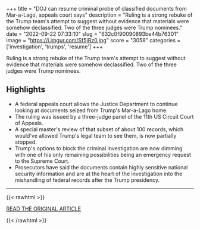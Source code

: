 +++
title = "DOJ can resume criminal probe of classified documents from Mar-a-Lago, appeals court says"
description = "Ruling is a strong rebuke of the Trump team's attempt to suggest without evidence that materials were somehow declassified. Two of the three judges were Trump nominees."
date = "2022-09-22 07:33:10"
slug = "632c0f90090893be44b76301"
image = "https://i.imgur.com/Sf5jRz0.jpg"
score = "3058"
categories = ['investigation', 'trumps', 'resume']
+++

Ruling is a strong rebuke of the Trump team's attempt to suggest without evidence that materials were somehow declassified. Two of the three judges were Trump nominees.

## Highlights

- A federal appeals court allows the Justice Department to continue looking at documents seized from Trump's Mar-a-Lago home.
- The ruling was issued by a three-judge panel of the 11th US Circuit Court of Appeals.
- A special master's review of that subset of about 100 records, which would've allowed Trump's legal team to see them, is now partially stopped.
- Trump's options to block the criminal investigation are now dimming with one of his only remaining possibilities being an emergency request to the Supreme Court.
- Prosecutors have said the documents contain highly sensitive national security information and are at the heart of the investigation into the mishandling of federal records after the Trump presidency.

---

{{< rawhtml >}}
  <p class="article-category">
    <a target="_blank" href="https://www.cnn.com/2022/09/21/politics/appeals-court-mar-a-lago-criminal-classified-documents/index.html">READ THE ORIGINAL ARTICLE</a>
  </p>
{{< /rawhtml >}}
